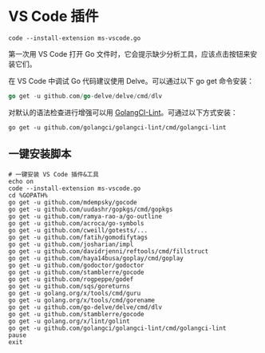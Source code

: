 # VS Code 插件

```shell
code --install-extension ms-vscode.go
```

第一次用 VS Code 打开 Go 文件时，它会提示缺少分析工具，应该点击按钮来安装它们。



在 VS Code 中调试 Go 代码建议使用 Delve。可以通过以下 go get 命令安装：

```go
go get -u github.com/go-delve/delve/cmd/dlv
```



对默认的语法检查进行增强可以用 [GolangCI-Lint](https://github.com/golangci/golangci-lint)。可通过以下方式安装：

```shell
go get -u github.com/golangci/golangci-lint/cmd/golangci-lint
```

## 一键安装脚本
```shell
# 一键安装 VS Code 插件&工具
echo on
code --install-extension ms-vscode.go
cd %GOPATH%
go get -u github.com/mdempsky/gocode
go get -u github.com/uudashr/gopkgs/cmd/gopkgs
go get -u github.com/ramya-rao-a/go-outline
go get -u github.com/acroca/go-symbols
go get -u github.com/cweill/gotests/...
go get -u github.com/fatih/gomodifytags
go get -u github.com/josharian/impl
go get -u github.com/davidrjenni/reftools/cmd/fillstruct
go get -u github.com/haya14busa/goplay/cmd/goplay
go get -u github.com/godoctor/godoctor
go get -u github.com/stamblerre/gocode
go get -u github.com/rogpeppe/godef
go get -u github.com/sqs/goreturns
go get -u golang.org/x/tools/cmd/guru
go get -u golang.org/x/tools/cmd/gorename
go get -u github.com/go-delve/delve/cmd/dlv
go get -u github.com/stamblerre/gocode
go get -u golang.org/x/lint/golint
go get -u github.com/golangci/golangci-lint/cmd/golangci-lint
pause
exit
```
